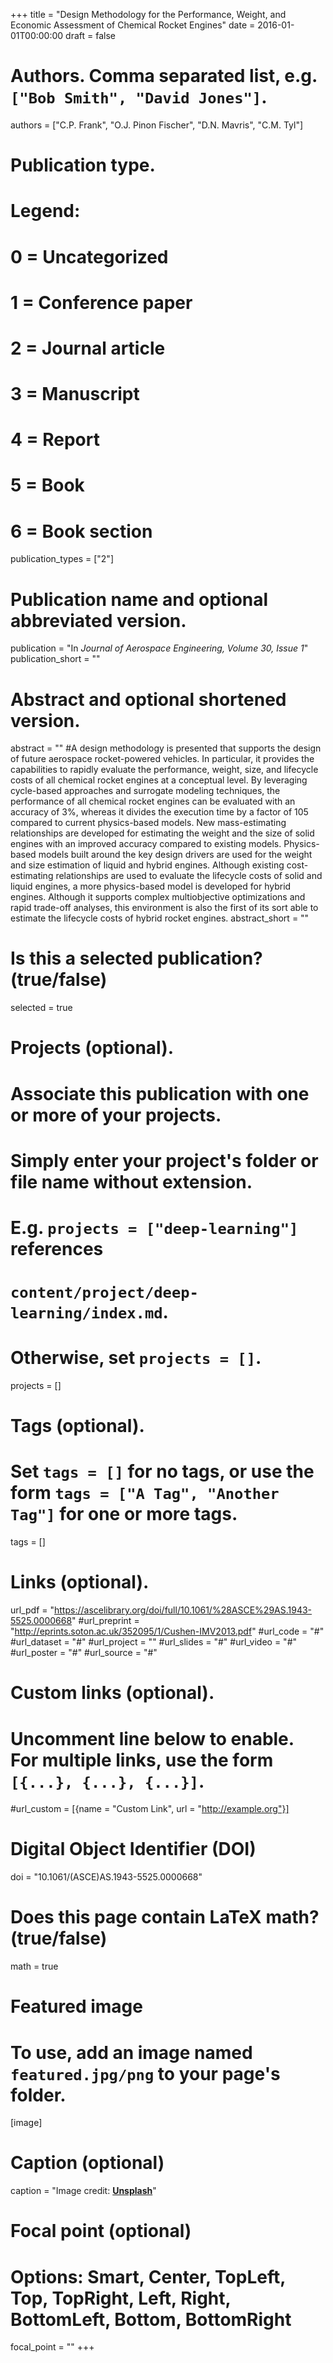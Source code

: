 +++
title = "Design Methodology for the Performance, Weight, and Economic Assessment of Chemical Rocket Engines"
date = 2016-01-01T00:00:00
draft = false

# Authors. Comma separated list, e.g. `["Bob Smith", "David Jones"]`.
authors = ["C.P. Frank", "O.J. Pinon Fischer", "D.N. Mavris", "C.M. Tyl"]

# Publication type.
# Legend:
# 0 = Uncategorized
# 1 = Conference paper
# 2 = Journal article
# 3 = Manuscript
# 4 = Report
# 5 = Book
# 6 = Book section
publication_types = ["2"]

# Publication name and optional abbreviated version.
publication = "In *Journal of Aerospace Engineering, Volume 30, Issue 1*"
publication_short = ""

# Abstract and optional shortened version.
abstract = ""
#A design methodology is presented that supports the design of future aerospace rocket-powered vehicles. In particular, it provides the capabilities to rapidly evaluate the performance, weight, size, and lifecycle costs of all chemical rocket engines at a conceptual level. By leveraging cycle-based approaches and surrogate modeling techniques, the performance of all chemical rocket engines can be evaluated with an accuracy of 3%, whereas it divides the execution time by a factor of 105 compared to current physics-based models. New mass-estimating relationships are developed for estimating the weight and the size of solid engines with an improved accuracy compared to existing models. Physics-based models built around the key design drivers are used for the weight and size estimation of liquid and hybrid engines. Although existing cost-estimating relationships are used to evaluate the lifecycle costs of solid and liquid engines, a more physics-based model is developed for hybrid engines. Although it supports complex multiobjective optimizations and rapid trade-off analyses, this environment is also the first of its sort able to estimate the lifecycle costs of hybrid rocket engines.
abstract_short = ""

# Is this a selected publication? (true/false)
selected = true

# Projects (optional).
#   Associate this publication with one or more of your projects.
#   Simply enter your project's folder or file name without extension.
#   E.g. `projects = ["deep-learning"]` references 
#   `content/project/deep-learning/index.md`.
#   Otherwise, set `projects = []`.
projects = []

# Tags (optional).
#   Set `tags = []` for no tags, or use the form `tags = ["A Tag", "Another Tag"]` for one or more tags.
tags = []

# Links (optional).
url_pdf = "https://ascelibrary.org/doi/full/10.1061/%28ASCE%29AS.1943-5525.0000668"
#url_preprint = "http://eprints.soton.ac.uk/352095/1/Cushen-IMV2013.pdf"
#url_code = "#"
#url_dataset = "#"
#url_project = ""
#url_slides = "#"
#url_video = "#"
#url_poster = "#"
#url_source = "#"

# Custom links (optional).
#   Uncomment line below to enable. For multiple links, use the form `[{...}, {...}, {...}]`.
#url_custom = [{name = "Custom Link", url = "http://example.org"}]

# Digital Object Identifier (DOI)
doi = "10.1061/(ASCE)AS.1943-5525.0000668"

# Does this page contain LaTeX math? (true/false)
math = true

# Featured image
# To use, add an image named `featured.jpg/png` to your page's folder. 
[image]
  # Caption (optional)
  caption = "Image credit: [**Unsplash**](https://unsplash.com/photos/pLCdAaMFLTE)"

  # Focal point (optional)
  # Options: Smart, Center, TopLeft, Top, TopRight, Left, Right, BottomLeft, Bottom, BottomRight
  focal_point = ""
+++
